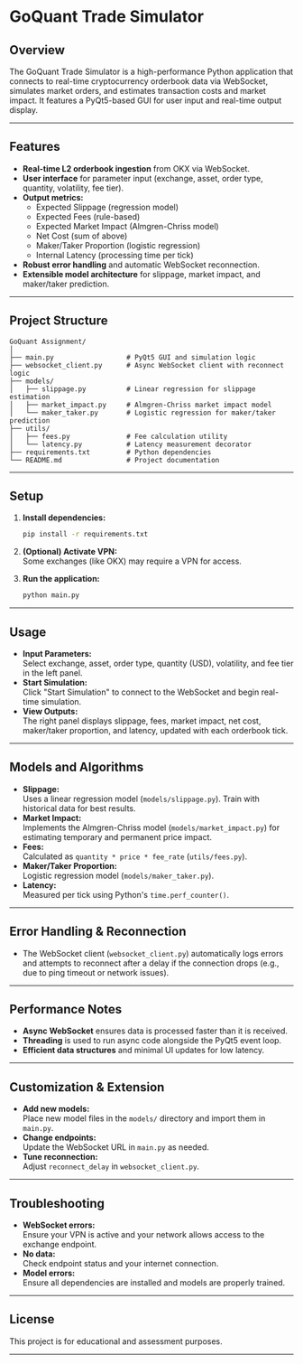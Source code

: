 # GoQuant Trade Simulator

## Overview

The GoQuant Trade Simulator is a high-performance Python application that connects to real-time cryptocurrency orderbook data via WebSocket, simulates market orders, and estimates transaction costs and market impact. It features a PyQt5-based GUI for user input and real-time output display.

---

## Features

- **Real-time L2 orderbook ingestion** from OKX via WebSocket.
- **User interface** for parameter input (exchange, asset, order type, quantity, volatility, fee tier).
- **Output metrics:**  
  - Expected Slippage (regression model)
  - Expected Fees (rule-based)
  - Expected Market Impact (Almgren-Chriss model)
  - Net Cost (sum of above)
  - Maker/Taker Proportion (logistic regression)
  - Internal Latency (processing time per tick)
- **Robust error handling** and automatic WebSocket reconnection.
- **Extensible model architecture** for slippage, market impact, and maker/taker prediction.

---

## Project Structure

```
GoQuant Assignment/
│
├── main.py                  # PyQt5 GUI and simulation logic
├── websocket_client.py      # Async WebSocket client with reconnect logic
├── models/
│   ├── slippage.py          # Linear regression for slippage estimation
│   ├── market_impact.py     # Almgren-Chriss market impact model
│   └── maker_taker.py       # Logistic regression for maker/taker prediction
├── utils/
│   ├── fees.py              # Fee calculation utility
│   └── latency.py           # Latency measurement decorator
├── requirements.txt         # Python dependencies
└── README.md                # Project documentation
```

---

## Setup

1. **Install dependencies:**
   ```sh
   pip install -r requirements.txt
   ```

2. **(Optional) Activate VPN:**  
   Some exchanges (like OKX) may require a VPN for access.

3. **Run the application:**
   ```sh
   python main.py
   ```

---

## Usage

- **Input Parameters:**  
  Select exchange, asset, order type, quantity (USD), volatility, and fee tier in the left panel.
- **Start Simulation:**  
  Click "Start Simulation" to connect to the WebSocket and begin real-time simulation.
- **View Outputs:**  
  The right panel displays slippage, fees, market impact, net cost, maker/taker proportion, and latency, updated with each orderbook tick.

---

## Models and Algorithms

- **Slippage:**  
  Uses a linear regression model (`models/slippage.py`). Train with historical data for best results.
- **Market Impact:**  
  Implements the Almgren-Chriss model (`models/market_impact.py`) for estimating temporary and permanent price impact.
- **Fees:**  
  Calculated as `quantity * price * fee_rate` (`utils/fees.py`).
- **Maker/Taker Proportion:**  
  Logistic regression model (`models/maker_taker.py`).
- **Latency:**  
  Measured per tick using Python's `time.perf_counter()`.

---

## Error Handling & Reconnection

- The WebSocket client (`websocket_client.py`) automatically logs errors and attempts to reconnect after a delay if the connection drops (e.g., due to ping timeout or network issues).

---

## Performance Notes

- **Async WebSocket** ensures data is processed faster than it is received.
- **Threading** is used to run async code alongside the PyQt5 event loop.
- **Efficient data structures** and minimal UI updates for low latency.

---

## Customization & Extension

- **Add new models:**  
  Place new model files in the `models/` directory and import them in `main.py`.
- **Change endpoints:**  
  Update the WebSocket URL in `main.py` as needed.
- **Tune reconnection:**  
  Adjust `reconnect_delay` in `websocket_client.py`.

---

## Troubleshooting

- **WebSocket errors:**  
  Ensure your VPN is active and your network allows access to the exchange endpoint.
- **No data:**  
  Check endpoint status and your internet connection.
- **Model errors:**  
  Ensure all dependencies are installed and models are properly trained.

---

## License

This project is for educational and assessment purposes.

---

